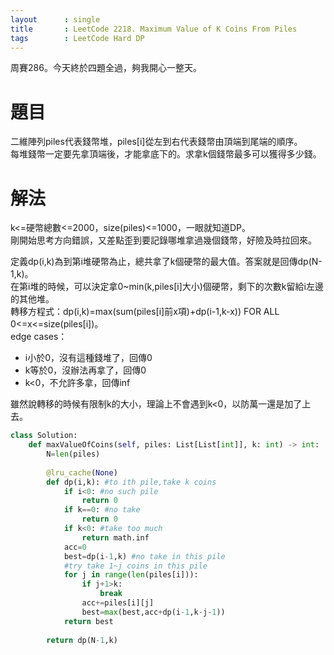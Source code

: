 ```yaml
---
layout      : single
title       : LeetCode 2218. Maximum Value of K Coins From Piles
tags 		: LeetCode Hard DP 
---
```

周賽286。今天終於四題全過，夠我開心一整天。

# 題目
二維陣列piles代表錢幣堆，piles[i]從左到右代表錢幣由頂端到尾端的順序。  
每堆錢幣一定要先拿頂端後，才能拿底下的。求拿k個錢幣最多可以獲得多少錢。

# 解法
k<=硬幣總數<=2000，size(piles)<=1000，一眼就知道DP。  
剛開始思考方向錯誤，又差點歪到要記錄哪堆拿過幾個錢幣，好險及時拉回來。  

定義dp(i,k)為到第i堆硬幣為止，總共拿了k個硬幣的最大值。答案就是回傳dp(N-1,k)。  
在第i堆的時候，可以決定拿0~min(k,piles[i]大小)個硬幣，剩下的次數k留給i左邊的其他堆。  
轉移方程式：dp(i,k)=max(sum(piles[i]前x項)+dp(i-1,k-x)) FOR ALL 0<=x<=size(piles[i])。  
edge cases：  
- i小於0，沒有這種錢堆了，回傳0  
- k等於0，沒辦法再拿了，回傳0  
- k<0，不允許多拿，回傳inf

雖然說轉移的時候有限制k的大小，理論上不會遇到k<0，以防萬一還是加了上去。  


```python
class Solution:
    def maxValueOfCoins(self, piles: List[List[int]], k: int) -> int:
        N=len(piles)
        
        @lru_cache(None)
        def dp(i,k): #to ith pile,take k coins
            if i<0: #no such pile
                return 0
            if k==0: #no take
                return 0
            if k<0: #take too much
                return math.inf
            acc=0
            best=dp(i-1,k) #no take in this pile
            #try take 1~j coins in this pile
            for j in range(len(piles[i])):
                if j+1>k:
                    break
                acc+=piles[i][j]
                best=max(best,acc+dp(i-1,k-j-1))
            return best        
        
        return dp(N-1,k)
```

